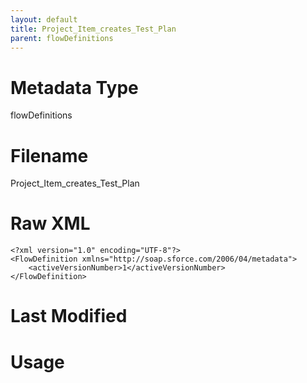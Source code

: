 ```yaml
---
layout: default
title: Project_Item_creates_Test_Plan
parent: flowDefinitions
---
```

# Metadata Type
flowDefinitions


# Filename 
Project_Item_creates_Test_Plan


# Raw XML
```
<?xml version="1.0" encoding="UTF-8"?>
<FlowDefinition xmlns="http://soap.sforce.com/2006/04/metadata">
    <activeVersionNumber>1</activeVersionNumber>
</FlowDefinition>
```


# Last Modified


# Usage
